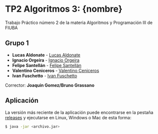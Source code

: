 # TP2 Algoritmos 3: {nombre} 

Trabajo Práctico número 2 de la materia Algoritmos y Programación III de FIUBA

## Grupo 1

* **Lucas Aldonate** - [Lucas Aldonate](https://github.com/laldonate96)
* **Ignacio Orgeira** - [Ignacio Orgeira](https://github.com/nachoorgeira)
* **Felipe Santellán** - [Felipe Santellán](https://github.com/FS-Grimm)
* **Valentino Ceniceros** - [Valentino Ceniceros](https://github.com/vceniceros)
* **Ivan Fuschetto** - [Ivan Fuschetto](https://github.com/IvanFuschetto)

Corrector: **Joaquin Gomez/Bruno Grassano**

## Aplicación

La versión más reciente de la aplicación puede encontrarse en la pestaña [releases](https://github.com/fiuba/algo3_proyecto_base_tp2/releases/latest) y ejecutarse en Linux, Windows o Mac de esta forma:

```bash
$ java -jar <archivo.jar>
```
